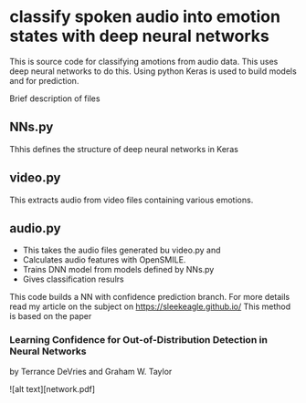 # classify spoken audio into emotion states with deep neural networks

This is source code for classifying amotions from audio data. 
This uses deep neural networks to do this. Using python Keras is used to build models and for prediction.

Brief description of files

## NNs.py
Thhis defines the structure of deep neural networks in Keras

## video.py
This extracts audio from video files containing various emotions.

## audio.py
- This takes the audio files generated bu video.py and 
- Calculates audio features with OpenSMILE. 
- Trains DNN model from models defined by NNs.py
- Gives classification resulrs

This code builds a NN with confidence prediction branch. For more details read my article on the subject on 
https://sleekeagle.github.io/
This method is based on the paper 
### Learning Confidence for Out-of-Distribution Detection in Neural Networks
by Terrance DeVries and Graham W. Taylor

![alt text][network.pdf]

